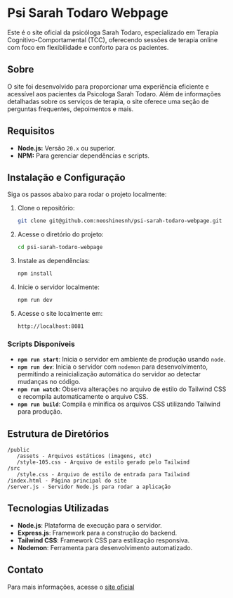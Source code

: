 # Psi Sarah Todaro Webpage

Este é o site oficial da psicóloga Sarah Todaro, especializado em Terapia Cognitivo-Comportamental (TCC), oferecendo sessões de terapia online com foco em flexibilidade e conforto para os pacientes.

## Sobre

O site foi desenvolvido para proporcionar uma experiência eficiente e acessível aos pacientes da Psicologa Sarah Todaro. Além de informações detalhadas sobre os serviços de terapia, o site oferece uma seção de perguntas frequentes, depoimentos e mais.

## Requisitos

- **Node.js:** Versão `20.x` ou superior.
- **NPM:** Para gerenciar dependências e scripts.

## Instalação e Configuração

Siga os passos abaixo para rodar o projeto localmente:

1. Clone o repositório:
   ```bash
   git clone git@github.com:neoshinesnh/psi-sarah-todaro-webpage.git
   ```

2. Acesse o diretório do projeto:
   ```bash
   cd psi-sarah-todaro-webpage
   ```

3. Instale as dependências:
   ```bash
   npm install
   ```

4. Inicie o servidor localmente:
   ```bash
   npm run dev
   ```

5. Acesse o site localmente em:
   ```
   http://localhost:8081
   ```

### Scripts Disponíveis

- **`npm run start`**: Inicia o servidor em ambiente de produção usando `node`.
- **`npm run dev`**: Inicia o servidor com `nodemon` para desenvolvimento, permitindo a reinicialização automática do servidor ao detectar mudanças no código.
- **`npm run watch`**: Observa alterações no arquivo de estilo do Tailwind CSS e recompila automaticamente o arquivo CSS.
- **`npm run build`**: Compila e minifica os arquivos CSS utilizando Tailwind para produção.

## Estrutura de Diretórios

```
/public
   /assets - Arquivos estáticos (imagens, etc)
   /style-105.css - Arquivo de estilo gerado pelo Tailwind
/src
   /style.css - Arquivo de estilo de entrada para Tailwind
/index.html - Página principal do site
/server.js - Servidor Node.js para rodar a aplicação
```

## Tecnologias Utilizadas

- **Node.js**: Plataforma de execução para o servidor.
- **Express.js**: Framework para a construção do backend.
- **Tailwind CSS**: Framework CSS para estilização responsiva.
- **Nodemon**: Ferramenta para desenvolvimento automatizado.

## Contato

Para mais informações, acesse o [site oficial](https://www.psicologasarahtodaro.com.br/)